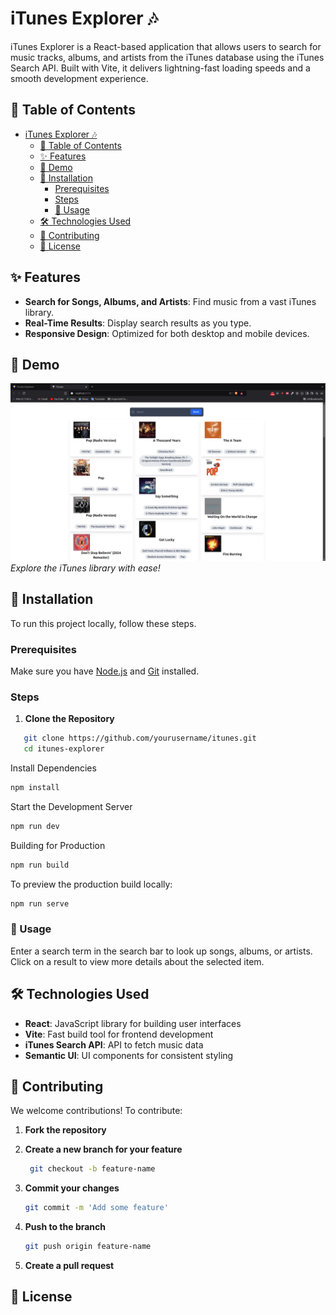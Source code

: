 # iTunes Explorer 🎶

iTunes Explorer is a React-based application that allows users to search for music tracks, albums, and artists from the iTunes database using the iTunes Search API. Built with Vite, it delivers lightning-fast loading speeds and a smooth development experience.

## 📌 Table of Contents

- [iTunes Explorer 🎶](#itunes-explorer-)
  - [📌 Table of Contents](#-table-of-contents)
  - [✨ Features](#-features)
  - [🎥 Demo](#-demo)
  - [🚀 Installation](#-installation)
    - [Prerequisites](#prerequisites)
    - [Steps](#steps)
    - [📖 Usage](#-usage)
  - [🛠️ Technologies Used](#️-technologies-used)
  - [🤝 Contributing](#-contributing)
  - [📄 License](#-license)

## ✨ Features

- **Search for Songs, Albums, and Artists**: Find music from a vast iTunes library.
- **Real-Time Results**: Display search results as you type.
- **Responsive Design**: Optimized for both desktop and mobile devices.

## 🎥 Demo

![iTunes Explorer Screenshot](./src/assets/live-coding.png)
_Explore the iTunes library with ease!_ <!-- Replace the path with the correct location of your image -->

## 🚀 Installation

To run this project locally, follow these steps.

### Prerequisites

Make sure you have [Node.js](https://nodejs.org/) and [Git](https://git-scm.com/) installed.

### Steps

1. **Clone the Repository**

```bash
   git clone https://github.com/yourusername/itunes.git
   cd itunes-explorer
```

Install Dependencies

```bash
npm install
```

Start the Development Server

```bash
npm run dev
```

Building for Production

```bash
npm run build
```

To preview the production build locally:

```bash
npm run serve
```

### 📖 Usage

Enter a search term in the search bar to look up songs, albums, or artists.
Click on a result to view more details about the selected item.

## 🛠️ Technologies Used

- **React**: JavaScript library for building user interfaces
- **Vite**: Fast build tool for frontend development
- **iTunes Search API**: API to fetch music data
- **Semantic UI**: UI components for consistent styling

## 🤝 Contributing

We welcome contributions! To contribute:

1. **Fork the repository**
2. **Create a new branch for your feature**

   ```bash
    git checkout -b feature-name
   ```

3. **Commit your changes**

   ```bash
   git commit -m 'Add some feature'
   ```

4. **Push to the branch**

   ```bash
   git push origin feature-name
   ```

5. **Create a pull request**

## 📄 License
